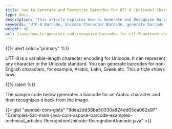 ```yaml
---
title: How to Generate and Recognize Barcodes for UTF 8 (Unicode) Characters
type: docs
description: "This article explains How to Generate and Recognize Barcodes for UTF 8 (Unicode) characters."
keywords: "UTF-8 Barcode, Unicode Character Barcode, generate barcode for UTF-8, recognize barcode for UTF-8, Aspose.BarCode, Generate Barcode Java"
weight: 40
url: /java/how-to-generate-and-recognize-barcodes-for-utf-8-unicode-characters/
---
```


{{% alert color="primary" %}} 

UTF-8 is a variable-length character encoding for Unicode. It can represent any character in the Unicode standard. You can generate barcodes for non-English characters, for example, Arabic, Latin, Greek etc. This article shows how.

{{% /alert %}} 

The sample code below generates a barcode for an Arabic character and then recognizes it back from the image.

{{< gist "aspose-com-gists" "9dea2dd38be50330a824dd05da062a97" "Examples-Src-main-java-com-aspose-barcode-examples-technical_articles-RecognitionUnicode-RecognitionUnicode.java" >}}




